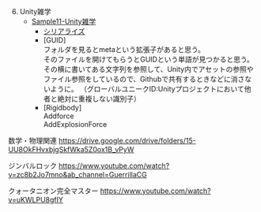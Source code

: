 6. Unity雑学
   - [Sample11-Unity雑学](Sample11/sample11.md)
     + [シリアライズ](#シリアライズ)
     + [GUID]  
     フォルダを見るとmetaという拡張子があると思う。  
     そのファイルを開けてもらうとGUIDという単語が見つかると思う。  
     その横に書いてある文字列を参照して、Unity内でアセットの参照やファイル参照をしているので、Githubで共有するときなどに消さないように。
（グローバルユニークID:Unityプロジェクトにおいて他者と絶対に重複しない識別子）
     + [Rigidbody]  
     Addforce      
     AddExplosionForce  




数学・物理関連
<a href="https://drive.google.com/drive/folders/15-UU8OkFHvxbjgSkfWka5Z0ox1B_vPyW" target="_blank">https://drive.google.com/drive/folders/15-UU8OkFHvxbjgSkfWka5Z0ox1B_vPyW</a>


     

ジンバルロック
<a href="https://www.youtube.com/watch?v=zc8b2Jo7mno&ab_channel=GuerrillaCG" target="_blank">https://www.youtube.com/watch?v=zc8b2Jo7mno&ab_channel=GuerrillaCG</a>



クォータニオン完全マスター
<a href="https://www.youtube.com/watch?v=uKWLPU8gfIY" target="_blank">https://www.youtube.com/watch?v=uKWLPU8gfIY</a>





